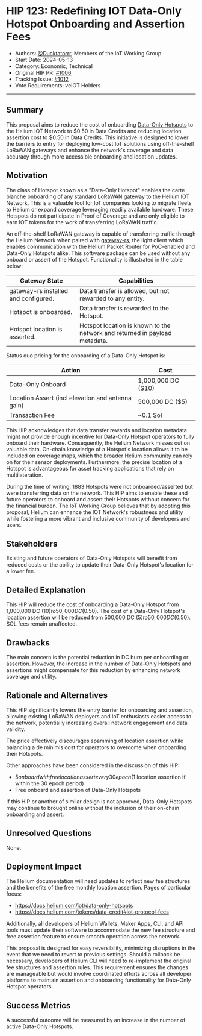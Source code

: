 # HIP 123: Redefining IOT Data-Only Hotspot Onboarding and Assertion Fees

- Authors: [@Ducktatorrr](https://github.com/Ducktatorrr), Members of the IoT Working Group
- Start Date: 2024-05-13
- Category: Economic, Technical
- Original HIP PR: [#1006](https://github.com/helium/HIP/pull/1006)
- Tracking Issue: [#1012](https://github.com/helium/HIP/issues/1012)
- Vote Requirements: veIOT Holders

---

## Summary

This proposal aims to reduce the cost of onboarding [Data-Only Hotspots](https://docs.helium.com/iot/data-only-hotspots) to the Helium IOT Network to $0.50 in Data Credits and reducing location assertion cost to $0.50 in Data Credits. This initiative is designed to lower the barriers to entry for deploying low-cost IoT solutions using off-the-shelf LoRaWAN gateways and enhance the network's coverage and data accuracy through more accessible onboarding and location updates.

## Motivation

The class of Hotspot known as a "Data-Only Hotspot" enables the carte blanche onboarding of any standard LoRaWAN gateway to the Helium IOT Network. This is a valuable tool for IoT companies looking to migrate fleets to Helium or expand coverage leveraging readily available hardware. These Hotspots do not participate in Proof of Coverage and are only eligible to earn IOT tokens for the work of transferring LoRaWAN traffic.

An off-the-shelf LoRaWAN gateway is capable of transferring traffic through the Helium Network when paired with [gateway-rs](https://github.com/helium/gateway-rs), the light client which enables communication with the Helium Packet Router for PoC-enabled and Data-Only Hotspots alike. This software package can be used without any onboard or assert of the Hotspot. Functionality is illustrated in the table below:

| Gateway State                        | Capabilities                                                               |
|--------------------------------------|----------------------------------------------------------------------------|
| gateway-rs installed and configured. | Data transfer is allowed, but not rewarded to any entity.                  |
| Hotspot is onboarded.                | Data transfer is rewarded to the Hotspot.                                  |
| Hotspot location is asserted.        | Hotspot location is known to the network and returned in payload metadata. |

Status quo pricing for the onboarding of a Data-Only Hotspot is:

| Action                                            | Cost               |
|---------------------------------------------------|--------------------|
| Data-Only Onboard                                 | 1,000,000 DC ($10) |
| Location Assert (incl elevation and antenna gain) | 500,000 DC ($5)    |
| Transaction Fee                                   | ~0.1 Sol           |

This HIP acknowledges that data transfer rewards and location metadata might not provide enough incentive for Data-Only Hotspot operators to fully onboard their hardware. Consequently, the Helium Network misses out on valuable data. On-chain knowledge of a Hotspot's location allows it to be included on coverage maps, which the broader Helium community can rely on for their sensor deployments. Furthermore, the precise location of a Hotspot is advantageous for asset tracking applications that rely on multilateration.

During the time of writing, 1883 Hotspots were not onboarded/asserted but were transferring data on the network. This HIP aims to enable these and future operators to onboard and assert their Hotspots without concern for the financial burden. The IoT Working Group believes that by adopting this proposal, Helium can enhance the IOT Network's robustness and utility while fostering a more vibrant and inclusive community of developers and users.

## Stakeholders

Existing and future operators of Data-Only Hotspots will benefit from reduced costs or the ability to update their Data-Only Hotspot's location for a lower fee.

## Detailed Explanation

This HIP will reduce the cost of onboarding a Data-Only Hotspot from 1,000,000 DC ($10) to 50,000 DC ($0.50). The cost of a Data-Only Hotspot's location assertion will be reduced from 500,000 DC ($5) to 50,000 DC ($0.50). SOL fees remain unaffected.

## Drawbacks

The main concern is the potential reduction in DC burn per onboarding or assertion. However, the increase in the number of Data-Only Hotspots and assertions might compensate for this reduction by enhancing network coverage and utility.

## Rationale and Alternatives

This HIP significantly lowers the entry barrier for onboarding and assertion, allowing existing LoRaWAN deployers and IoT enthusiasts easier access to the network, potentially increasing overall network engagement and data validity.

The price effectively discourages spamming of location assertion while balancing a de minimis cost for operators to overcome when onboarding their Hotspots.

Other approaches have been considered in the discussion of this HIP:

- $5 onboard with free location assert every 30 epoch ($1 location assertion if within the 30 epoch period)
- Free onboard and assertion of Data-Only Hotspots

If this HIP or another of similar design is not approved, Data-Only Hotspots may continue to brought online without the inclusion of their on-chain onboarding and assert.

## Unresolved Questions

None.

## Deployment Impact

The Helium documentation will need updates to reflect new fee structures and the benefits of the free monthly location assertion. Pages of particular focus:

- https://docs.helium.com/iot/data-only-hotspots
- https://docs.helium.com/tokens/data-credit#iot-protocol-fees

Additionally, all developers of Helium Wallets, Maker Apps, CLI, and API tools must update their software to accommodate the new fee structure and free assertion feature to ensure smooth operation across the network.

This proposal is designed for easy reversibility, minimizing disruptions in the event that we need to revert to previous settings. Should a rollback be necessary, developers of Helium CLI will need to re-implement the original fee structures and assertion rules. This requirement ensures the changes are manageable but would involve coordinated efforts across all developer platforms to maintain assertion and onboarding functionality for Data-Only Hotspot operators.

## Success Metrics

A successful outcome will be measured by an increase in the number of active Data-Only Hotspots.

